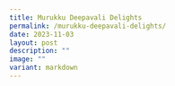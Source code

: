 ```yaml
---
title: Murukku Deepavali Delights
permalink: /murukku-deepavali-delights/
date: 2023-11-03
layout: post
description: ""
image: ""
variant: markdown
---
```

